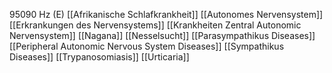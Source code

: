95090 Hz (E)
[[Afrikanische Schlafkrankheit]]
[[Autonomes Nervensystem]]
[[Erkrankungen des Nervensystems]]
[[Krankheiten Zentral Autonomic Nervensystem]]
[[Nagana]]
[[Nesselsucht]]
[[Parasympathikus Diseases]]
[[Peripheral Autonomic Nervous System Diseases]]
[[Sympathikus Diseases]]
[[Trypanosomiasis]]
[[Urticaria]]